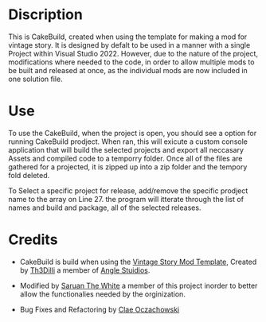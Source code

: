 # Discription
This is CakeBuild, created when using the template for making a mod for vintage story. It is designed by defalt to be used in a manner with a single Project within Visual Studio 2022. However, due to the nature of the project, modifications where needed to the code, in order to allow multiple mods to be built and released at once, as the individual mods are now included in one solution file.

# Use
To use the CakeBuild, when the project is open, you should see a option for running CakeBuild prodject. When ran, this will exicute a custom console application that will build the selected projects and export all neccasary Assets and compiled code to a temporry folder. Once all of the files are gathered for a projected, it is zipped up into a zip folder and the tempory fold deleted. 

To Select a specific project for release, add/remove the specific prodject name to the array on Line 27. the program will itterate through the list of names and build and package, all of the selected releases.

# Credits
- CakeBuild is build when using the [Vintage Story Mod Template](https://github.com/anegostudios/vsmodtemplate), Created by [Th3Dilli](https://github.com/Th3Dilli) a member of [Angle Stuidios](https://github.com/anegostudios).

- Modified by [Saruan The White](https://github.com/JonathanArendt) a member of this project inorder to better allow the functionalies needed by the orginization.
- Bug Fixes and Refactoring by [Clae Oczachowski](https://github.com/claeoz)
